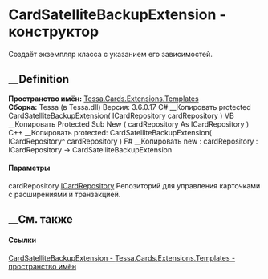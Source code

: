 # CardSatelliteBackupExtension - конструктор
Создаёт экземпляр класса с указанием его зависимостей.
## __Definition
 **Пространство имён:**
[Tessa.Cards.Extensions.Templates](N_Tessa_Cards_Extensions_Templates.htm)  
 **Сборка:** Tessa (в Tessa.dll) Версия: 3.6.0.17
C# __Копировать
     protected CardSatelliteBackupExtension(
    	ICardRepository cardRepository
    )
VB __Копировать
     Protected Sub New ( 
    	cardRepository As ICardRepository
    )
C++ __Копировать
     protected:
    CardSatelliteBackupExtension(
    	ICardRepository^ cardRepository
    )
F# __Копировать
     new : 
            cardRepository : ICardRepository -> CardSatelliteBackupExtension
#### Параметры
cardRepository [ICardRepository](T_Tessa_Cards_ICardRepository.htm)
    Репозиторий для управления карточками с расширениями и транзакцией.
##  __См. также
#### Ссылки
[CardSatelliteBackupExtension -
](T_Tessa_Cards_Extensions_Templates_CardSatelliteBackupExtension.htm)
[Tessa.Cards.Extensions.Templates - пространство
имён](N_Tessa_Cards_Extensions_Templates.htm)
